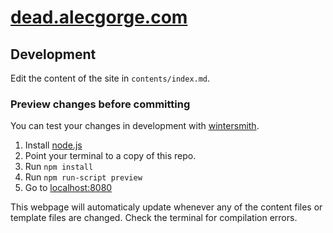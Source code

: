 # [dead.alecgorge.com](https://dead.alecgorge.com)

## Development

Edit the content of the site in `contents/index.md`.

### Preview changes before committing

You can test your changes in development with [wintersmith](http://wintersmith.io).

1. Install [node.js](http://nodejs.org/)
2. Point your terminal to a copy of this repo.
3. Run `npm install`
4. Run `npm run-script preview`
5. Go to [localhost:8080](http://localhost:8080)

This webpage will automaticaly update whenever any of the content files or template files are changed. Check the terminal for compilation errors.
